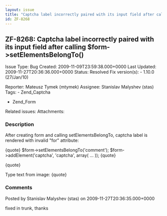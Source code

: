 ```yaml
---
layout: issue
title: "Captcha label incorrectly paired with its input field after calling $form-&gt;setElementsBelongTo()"
id: ZF-8268
---
```


ZF-8268: Captcha label incorrectly paired with its input field after calling $form->setElementsBelongTo()
---------------------------------------------------------------------------------------------------------

 Issue Type: Bug Created: 2009-11-09T23:59:38.000+0000 Last Updated: 2009-11-27T20:36:36.000+0000 Status: Resolved Fix version(s): - 1.10.0 (27/Jan/10)
 
 Reporter:  Mateusz Tymek (mtymek)  Assignee:  Stanislav Malyshev (stas)  Tags: - Zend\_Captcha
- Zend\_Form
 
 Related issues: 
 Attachments: 
### Description

After creating form and calling setElementsBelongTo, captcha label is rendered with invalid "for" attribute:

{quote} $form->setElementsBelongTo('comment'); $form->addElement('captcha', 'captcha', array( ... )); {quote}

{quote}

Type text from image: {quote} 

 

### Comments

Posted by Stanislav Malyshev (stas) on 2009-11-27T20:36:35.000+0000

fixed in trunk, thanks

 

 